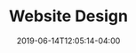 ---
date: 2019-06-14T12:05:14-04:00
title: "Website Design"
draft: false
Description: " "
Subtitle:  "The future of the web; today. Progressive Web Apps (PWA) built in Accelerated Mobile Pages (AMP) are the two cutting edge web technologies creating the best user experiences the web has ever seen. Get a REAL website ROI, contact us today."
featured_image: ''
structured_image1: ''
structured_image2: ''
structured_image3: ''
---